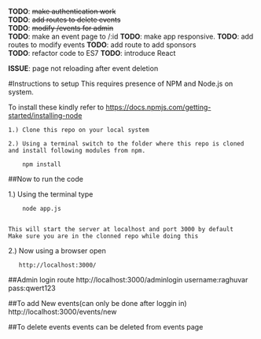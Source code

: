 **TODO**: ~~make authentication work~~		
**TODO**: ~~add routes to delete events~~    
**TODO**: ~~modify /events for admin~~ 	    
**TODO**: make an event page to /:id
**TODO**: make app responsive.
**TODO**: add routes to modify events
**TODO**: add route to add sponsors	    
**TODO**: refactor code to ES7
**TODO**: introduce React


**ISSUE**: page not reloading after event deletion



#Instructions to setup
This requires presence of NPM and Node.js on system.

To install these kindly refer to https://docs.npmjs.com/getting-started/installing-node

	1.) Clone this repo on your local system

	2.) Using a terminal switch to the folder where this repo is cloned and install following modules from npm.

		npm install



##Now to run the code

1.) Using the terminal type

        
        node app.js 
        
    
    This will start the server at localhost and port 3000 by default
    Make sure you are in the clonned repo while doing this

2.) Now using a browser open

       http://localhost:3000/


##Admin login route
    http://localhost:3000/adminlogin
    username:raghuvar
    pass:qwert123

##To add New events(can only be done after loggin in)
	http://localhost:3000/events/new

##To delete events
	events can be deleted from events page 

